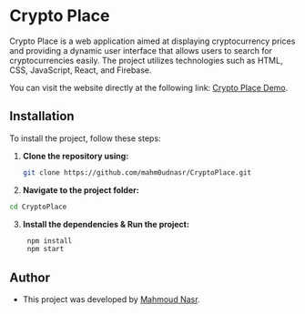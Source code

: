 # Crypto Place

Crypto Place is a web application aimed at displaying cryptocurrency prices and providing a dynamic user interface that allows users to search for cryptocurrencies easily. The project utilizes technologies such as HTML, CSS, JavaScript, React, and Firebase.

You can visit the website directly at the following link: [Crypto Place Demo](https://crypto-place-delta.vercel.app/).

## Installation

To install the project, follow these steps:

1. **Clone the repository using:**
   ```bash
   git clone https://github.com/mahm0udnasr/CryptoPlace.git
    ```
2. **Navigate to the project folder:**
  ```bash
  cd CryptoPlace
  ```
3. **Install the dependencies & Run the project:**
   ```bash
    npm install
    npm start
    ```

## Author
 - This project was developed by [Mahmoud Nasr](https://t.me/mahm0udnasr).
